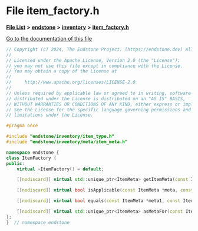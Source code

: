 

# File item\_factory.h

[**File List**](files.md) **>** [**endstone**](dir_6cf277b678674f97c7a2b6b3b2447b33.md) **>** [**inventory**](dir_d1e84b530b14f41e8b6f5ec1b5dee76c.md) **>** [**item\_factory.h**](item__factory_8h.md)

[Go to the documentation of this file](item__factory_8h.md)


```C++
// Copyright (c) 2024, The Endstone Project. (https://endstone.dev) All Rights Reserved.
//
// Licensed under the Apache License, Version 2.0 (the "License");
// you may not use this file except in compliance with the License.
// You may obtain a copy of the License at
//
//     http://www.apache.org/licenses/LICENSE-2.0
//
// Unless required by applicable law or agreed to in writing, software
// distributed under the License is distributed on an "AS IS" BASIS,
// WITHOUT WARRANTIES OR CONDITIONS OF ANY KIND, either express or implied.
// See the License for the specific language governing permissions and
// limitations under the License.

#pragma once

#include "endstone/inventory/item_type.h"
#include "endstone/inventory/meta/item_meta.h"

namespace endstone {
class ItemFactory {
public:
    virtual ~ItemFactory() = default;

    [[nodiscard]] virtual std::unique_ptr<ItemMeta> getItemMeta(const ItemType &type) const = 0;

    [[nodiscard]] virtual bool isApplicable(const ItemMeta *meta, const ItemType &type) const = 0;

    [[nodiscard]] virtual bool equals(const ItemMeta *meta1, const ItemMeta *meta2) const = 0;

    [[nodiscard]] virtual std::unique_ptr<ItemMeta> asMetaFor(const ItemMeta *meta, const ItemType &type) const = 0;
};
}  // namespace endstone
```


